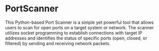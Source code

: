 # PortScanner
This Python-based Port Scanner is a simple yet powerful tool that allows users to scan for open ports on a target system or network. The scanner utilizes socket programming to establish connections with target IP addresses and identifies the status of specific ports (open, closed, or filtered) by sending and receiving network packets.

